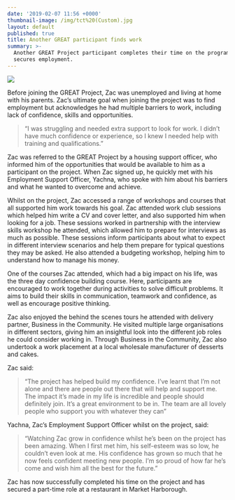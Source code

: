 ```yaml
---
date: '2019-02-07 11:56 +0000'
thumbnail-image: /img/tct%20(Custom).jpg
layout: default
published: true
title: Another GREAT participant finds work
summary: >-
  Another GREAT Project participant completes their time on the programme and
  secures employment.
---
```

![]({{site.baseurl}}/img/tct%20(Custom)%20(1).jpg)

Before joining the GREAT Project, Zac was unemployed and living at home with his parents. Zac’s ultimate goal when joining the project was to find employment but acknowledges he had multiple barriers to work, including lack of confidence, skills and opportunities. 

> “I was struggling and needed extra support to look for work. I didn’t have much confidence or experience, so I knew I needed help with training and qualifications.”

Zac was referred to the GREAT Project by a housing support officer, who informed him of the opportunities that would be available to him as a participant on the project. When Zac signed up, he quickly met with his Employment Support Officer, Yachna, who spoke with him about his barriers and what he wanted to overcome and achieve. 

Whilst on the project, Zac accessed a range of workshops and courses that all supported him work towards his goal. Zac attended work club sessions which helped him write a CV and cover letter, and also supported him when looking for a job. These sessions worked in partnership with the interview skills workshop he attended, which allowed him to prepare for interviews as much as possible. These sessions inform participants about what to expect in different interview scenarios and help them prepare for typical questions they may be asked. He also attended a budgeting workshop, helping him to understand how to manage his money. 

One of the courses Zac attended, which had a big impact on his life, was the three day confidence building course. Here, participants are encouraged to work together during activities to solve difficult problems. It aims to build their skills in communication, teamwork and confidence, as well as encourage positive thinking. 

Zac also enjoyed the behind the scenes tours he attended with delivery partner, Business in the Community. He visited multiple large organisations in different sectors, giving him an insightful look into the different job roles he could consider working in. Through Business in the Community, Zac also undertook a work placement at a local wholesale manufacturer of desserts and cakes.  

Zac said:

> “The project has helped build my confidence. I’ve learnt that I’m not alone and there are people out there that will help and support me. The impact it’s made in my life is incredible and people should definitely join. It’s a great environment to be in. The team are all lovely people who support you with whatever they can”

Yachna, Zac’s Employment Support Officer whilst on the project, said: 

> “Watching Zac grow in confidence whilst he’s been on the project has been amazing. When I first met him, his self-esteem was so low, he couldn’t even look at me. His confidence has grown so much that he now feels confident meeting new people. I’m so proud of how far he’s come and wish him all the best for the future.”

Zac has now successfully completed his time on the project and has secured a part-time role at a restaurant in Market Harborough.
